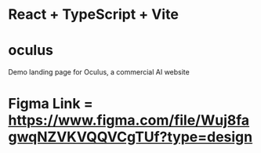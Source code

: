 # React + TypeScript + Vite

# oculus

Demo landing page for Oculus, a commercial AI website

# Figma Link = https://www.figma.com/file/Wuj8fagwqNZVKVQQVCgTUf?type=design
